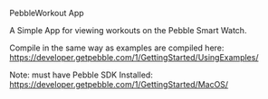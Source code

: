 PebbleWorkout App

A Simple App for viewing workouts on the Pebble Smart Watch.


Compile in the same way as examples are compiled here:
https://developer.getpebble.com/1/GettingStarted/UsingExamples/

Note: must have Pebble SDK Installed:
https://developer.getpebble.com/1/GettingStarted/MacOS/